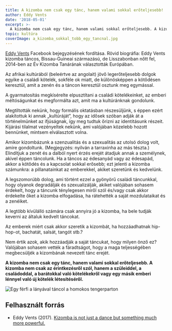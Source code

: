 ```yaml
---
title: A kizomba nem csak egy tánc, hanem valami sokkal erőteljesebb!
author: Eddy Vents
date: '2018-05-01'
excerpt: >-
  A kizomba nem csak egy tánc, hanem valami sokkal erőteljesebb. A kizomba nem csak az érintkezésről szól, hanem a szüleiddel, a családoddal, a barátokkal való kötelékekről vagy egy másik emberi lénnyel való új kötelék létesítéséről.
topic: kultúra
coverImage: a_kizomba_sokkal_tobb_egy_tancnal.jpg
---
```


[Eddy Vents](https://www.facebook.com/eddy.vents/)  Facebook bejegyzésének fordítása. Rövid biográfia: Eddy Vents kizomba táncos, Bissau-Guineai származású, de Lisszabonban nőtt fel, 2014-ben az Év Kizomba Tanárának választották Európában.

Az afrikai kultúrából (beleértve az angolait) jövő legerőteljesebb dolgok egyike a családi kötelék, sokféle ok miatt, de különösképpen a kötődésen keresztül, amit a zenén és a táncon keresztül osztunk meg egymással.

A gyarmatosítás megkísérelte elpusztítani a családi kötelékeinket, az emberi méltóságunkat és megformálta azt, amit ma a kultúránknak gondolunk.

Megtiltották nekünk, hogy formális oktatásban részesüljünk, s éppen ezért alakítottuk ki annak „kultúráját”, hogy az idősek szóban adják át a történelmünket az ifjúságnak, így meg tudtuk őrizni az identitásunk részeit. Kijárási tilalmat vezényeltek nekünk, ami valójában közelebb hozott bennünket, mintsem elválasztott volna.

Amikor kizombázunk a szenzualitás és a szexualitás az utolsó dolog volt, amire gondoltunk. (Megjegyzés: nyilván a tarraxinha az más tészta.) Elindítjuk a zenét és a dalból nyert érzés erejét átadjuk annak a személynek, akivel éppen táncolunk. Ha a táncos az édesanyád vagy az édesapád, akkor a kötődés és a kapcsolat sokkal erősebb; ezt jelenti a kizomba számunkra: a pillanatainkat az emberekkel, akiket szeretünk és kedvelünk.

A legszomorúbb dolog, ami történt ezzel a gyönyörű családi táncunkkal, hogy olyanok degradálják és szexualizálják, akiket valójában sohasem érdekelt, hogy a táncunk ténylegesen miről szól és/vagy csak akkor érdekelte őket a kizomba elfogadása, ha rátehették a saját mozdulataikat és a zenéiket.

A legtöbb kívülálló számára csak annyira jó a kizomba, ha bele tudják keverni az általuk kedvelt táncokat.

Az emberek miért csak akkor szeretik a kizombát, ha hozzáadhatnak hip-hop-ot, bachatát, salsát, tangót stb.?

Nem értik azok, akik hozzáadják a saját táncukat, hogy milyen önző ez? Valójában sohasem vették a fáradtságot, hogy a maga teljességében megbecsüljék a kizombának nevezett tánc erejét.

**A kizomba nem csak egy tánc, hanem valami sokkal erőteljesebb. A kizomba nem csak az érintkezésről szól, hanem a szüleiddel, a családoddal, a barátokkal való kötelékekről vagy egy másik emberi lénnyel való új kötelék létesítéséről.**

![Egy férfi a lányával táncol a homokos tengerparton](/assets/images/articles/a_kizomba_sokkal_tobb_egy_tancnal_full.jpg)


## Felhasznált forrás

* Eddy Vents (2017). [Kizomba is not just a dance but something much more powerful.](https://www.facebook.com/eddy.vents/photos/a.363256553868817.1073741828.304920769702396/736668299860972/?type=3)
